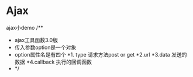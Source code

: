 # Ajax
ajax小demo
/**
* ajax工具函数3.0版
* 传入参数option是一个对象
 * option属性名是有四个
 *1. type 请求方法post or get
 *2.url
 *3.data 发送的数据
 *4.callback 执行的回调函数
* */
